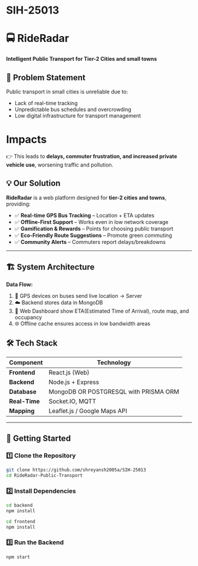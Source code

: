 # SIH-25013

# 🚍 RideRadar  
**Intelligent Public Transport for Tier-2 Cities and small towns**

## 📌 Problem Statement
Public transport in small cities is unreliable due to:
- Lack of real-time tracking  
- Unpredictable bus schedules and overcrowding  
- Low digital infrastructure for transport management  

# Impacts
👉 This leads to **delays, commuter frustration, and increased private vehicle use**, worsening traffic and pollution.  

## 💡 Our Solution
**RideRadar** is a web platform designed for **tier-2 cities and towns**, providing:  
- ✅ **Real-time GPS Bus Tracking** – Location + ETA updates   
- ✅ **Offline-First Support** – Works even in low network coverage  
- ✅ **Gamification & Rewards** – Points for choosing public transport  
- ✅ **Eco-Friendly Route Suggestions** – Promote green commuting  
- ✅ **Community Alerts** – Commuters report delays/breakdowns  

---

## 🏗️ System Architecture
**Data Flow:**  
1. 🚌 GPS devices on buses send live location → Server  
2. ☁️ Backend stores data in MongoDB  
3. 📱  Web Dashboard show ETA(Estimated Time of Arrival), route map, and occupancy  
4. 🌐 Offline cache ensures access in low bandwidth areas  


## 🛠️ Tech Stack
| Component        | Technology |
|------------------|------------|
| **Frontend**     | React.js (Web) |
| **Backend**      | Node.js + Express |
| **Database**     | MongoDB OR POSTGRESQL with PRISMA ORM|
| **Real-Time**    | Socket.IO, MQTT |
| **Mapping**      | Leaflet.js / Google Maps API |

---

## 🚀 Getting Started

### 1️⃣ Clone the Repository
```bash
git clone https://github.com/shreyansh2005a/SIH-25013
cd RideRadar-Public-Transport
```

### 2️⃣ Install Dependencies
```bash
cd backend
npm install

cd frontend
npm install
```
### 3️⃣ Run the Backend
```bash
npm start
```


